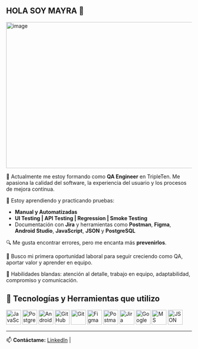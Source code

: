 ## HOLA SOY MAYRA  👋
<img width="1584" height="396" alt="image" src="https://github.com/user-attachments/assets/18f02c8d-60e7-4815-a9a5-eaab25f7b1cb" />

🎯 Actualmente me estoy formando como **QA Engineer** en TripleTen. Me apasiona la calidad del software, la experiencia del usuario y los procesos de mejora continua.

🧪 Estoy aprendiendo y practicando pruebas:
- **Manual y Automatizadas**
- **UI Testing | API Testing | Regression | Smoke Testing**
- Documentación con **Jira** y herramientas como **Postman**, **Figma**, **Android Studio**, **JavaScript**, **JSON** y **PostgreSQL**

🔍 Me gusta encontrar errores, pero me encanta más **prevenirlos**.

🚀 Busco mi primera oportunidad laboral para seguir creciendo como QA, aportar valor y aprender en equipo.

📌 Habilidades blandas: atención al detalle, trabajo en equipo, adaptabilidad, compromiso y comunicación.


## 🧰 Tecnologías y Herramientas que utilizo

<p align="left">
  <img src="https://cdn.jsdelivr.net/gh/devicons/devicon/icons/javascript/javascript-original.svg" width="40" height="40" alt="JavaScript" />
  <img src="https://cdn.jsdelivr.net/gh/devicons/devicon/icons/postgresql/postgresql-original.svg" width="40" height="40" alt="PostgreSQL" />
  <img src="https://cdn.jsdelivr.net/gh/devicons/devicon/icons/androidstudio/androidstudio-original.svg" width="40" height="40" alt="Android Studio" />
  <img src="https://cdn.jsdelivr.net/gh/devicons/devicon/icons/github/github-original.svg" width="40" height="40" alt="GitHub" />
  <img src="https://cdn.jsdelivr.net/gh/devicons/devicon/icons/git/git-original.svg" width="40" height="40" alt="Git" />
  <img src="https://cdn.jsdelivr.net/gh/devicons/devicon/icons/figma/figma-original.svg" width="40" height="40" alt="Figma" />
  <img src="https://img.icons8.com/external-tal-revivo-shadow-tal-revivo/48/000000/external-postman-is-the-only-complete-api-development-environment-logo-shadow-tal-revivo.png" width="40" height="40" alt="Postman" />
  <img src="https://img.icons8.com/color/48/jira.png" width="40" height="40" alt="Jira" />
  <img src="https://img.icons8.com/color/48/000000/google-drive--v1.png" width="40" height="40" alt="Google Drive" />
  <img src="https://img.icons8.com/color/48/000000/microsoft-office-2019.png" width="40" height="40" alt="MS Office" />
  <img src="https://img.icons8.com/fluency/48/000000/json.png" width="40" height="40" alt="JSON" />
</p>

---

📫 **Contáctame:**
[LinkedIn](www.linkedin.com/in/mayra-alejandra-rueda-parra-) |
